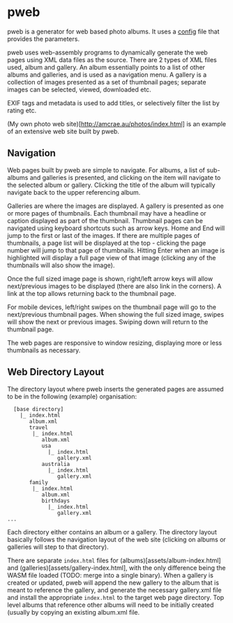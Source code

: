 # pweb
pweb is a generator for web based photo albums. It uses a [config](example/photos/web) file
that provides the parameters.

pweb uses web-assembly programs to dynamically generate the web pages
using XML data files as the source. There are 2 types of XML files used, album and gallery.
An album essentially points to a list of other albums and galleries, and is used
as a navigation menu. A gallery is a collection of images presented as a set of thumbnail pages;
separate images can be selected, viewed, downloaded etc.

EXIF tags and metadata is used to add titles, or selectively filter the list by rating etc.

(My own photo web site)[http://amcrae.au/photos/index.html] is an example of an extensive web site
built by pweb.
## Navigation
Web pages built by pweb are simple to navigate. For albums, a list of sub-albums and galleries is presented,
and clicking on the item will navigate to the selected album or gallery.
Clicking the title of the album will typically navigate back to the upper referencing album.

Galleries are where the images are displayed. A gallery is presented as one or more pages of thumbnails.
Each thumbnail may have a headline or caption displayed as part of the thumbnail. Thumbnail pages can be navigated
using keyboard shortcuts such as arrow keys. Home and End will jump to the first or last of the images.
If there are multiple pages of thumbnails, a page list will be displayed at the top - clicking the page number
will jump to that page of thumbnails. Hitting Enter when an image is highlighted will display a full page view
of that image (clicking any of the thumbnails will also show the image).

Once the full sized image page is shown, right/left arrow keys will allow next/previous images to be displayed
(there are also link in the corners). A link at the top allows returning back to the thumbnail page.

For mobile devices, left/right swipes on the thumbnail page will go to the next/previous thumbnail pages.
When showing the full sized image, swipes will show the next or previous images.
Swiping down will return to the thumbnail page.

The web pages are responsive to window resizing, displaying more or less thumbnails as necessary.
## Web Directory Layout
The directory layout where pweb inserts the generated pages are assumed to be
in the following (example) organisation:
```
  [base directory]
    |_ index.html
       album.xml
       travel
        |_ index.html
           album.xml
           usa
             |_ index.html
                gallery.xml
           australia
             |_ index.html
                gallery.xml
       family
        |_ index.html
           album.xml
           birthdays
             |_ index.html
                gallery.xml
...
```
Each directory either contains an album or a gallery. The directory layout
basically follows the navigation layout of the web site (clicking on albums or galleries will
step to that directory).

There are separate ```index.html``` files for
(albums)[assets/album-index.html] and (galleries)[assets/gallery-index.html],
with the only difference being the WASM file loaded (TODO: merge into a single binary).
When a gallery is created or updated, pweb will append the new gallery to the album
that is meant to reference the gallery, and generate the necessary gallery.xml file and install the appropriate
```index.html``` to the target web page directory.
Top level albums that reference other albums will need to be initially created (usually by copying an
existing album.xml file.
